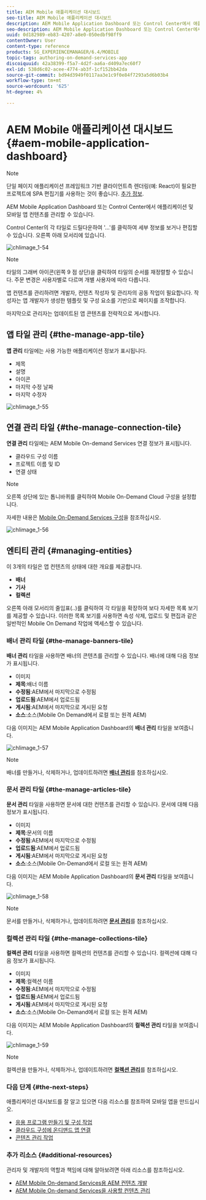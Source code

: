 ```yaml
---
title: AEM Mobile 애플리케이션 대시보드
seo-title: AEM Mobile 애플리케이션 대시보드
description: AEM Mobile Application Dashboard 또는 Control Center에서 애플리케이션 및 모바일 앱 컨텐츠를 관리할 수 있습니다. 자세한 내용은 이 페이지를 참조하십시오.
seo-description: AEM Mobile Application Dashboard 또는 Control Center에서 애플리케이션 및 모바일 앱 컨텐츠를 관리할 수 있습니다. 자세한 내용은 이 페이지를 참조하십시오.
uuid: 0d182989-eb83-4207-a8e0-050edbf98ff9
contentOwner: User
content-type: reference
products: SG_EXPERIENCEMANAGER/6.4/MOBILE
topic-tags: authoring-on-demand-services-app
discoiquuid: 42a38399-f5a7-4d2f-aa6a-d409a7ec60f7
exl-id: 538d6c02-acee-4774-ab3f-1cf152bb42da
source-git-commit: bd94d3949f0117aa3e1c9f0e84f7293a5d6b03b4
workflow-type: tm+mt
source-wordcount: '625'
ht-degree: 4%

---
```


# AEM Mobile 애플리케이션 대시보드 {#aem-mobile-application-dashboard}

>[!NOTE]
>
>단일 페이지 애플리케이션 프레임워크 기반 클라이언트측 렌더링(예: React)이 필요한 프로젝트에 SPA 편집기를 사용하는 것이 좋습니다. [추가 정보](/help/sites-developing/spa-overview.md).

AEM Mobile Application Dashboard 또는 Control Center에서 애플리케이션 및 모바일 앱 컨텐츠를 관리할 수 있습니다.

Control Center의 각 타일로 드릴다운하여 &#39;...&#39;를 클릭하여 세부 정보를 보거나 편집할 수 있습니다. 오른쪽 아래 모서리에 있습니다.

![chlimage_1-54](assets/chlimage_1-54.png)

>[!NOTE]
>
>타일의 그래버 아이콘(왼쪽 9 점 상단)을 클릭하여 타일의 순서를 재정렬할 수 있습니다. 주문 변경은 사용자별로 다르며 개별 사용자에 따라 다릅니다.

앱 컨텐츠를 관리하려면 개발자, 컨텐츠 작성자 및 관리자의 공동 작업이 필요합니다. 작성자는 앱 개발자가 생성한 템플릿 및 구성 요소를 기반으로 페이지를 조작합니다.

마지막으로 관리자는 업데이트된 앱 콘텐츠를 전략적으로 게시합니다.

## 앱 타일 관리 {#the-manage-app-tile}

**앱 관리** 타일에는 사용 가능한 애플리케이션 정보가 표시됩니다.

* 제목
* 설명
* 아이콘
* 마지막 수정 날짜
* 마지막 수정자

![chlimage_1-55](assets/chlimage_1-55.png)

## 연결 관리 타일 {#the-manage-connection-tile}

**연결 관리** 타일에는 AEM Mobile On-demand Services 연결 정보가 표시됩니다.

* 클라우드 구성 이름
* 프로젝트 이름 및 ID
* 연결 상태

>[!NOTE]
>
>오른쪽 상단에 있는 톱니바퀴를 클릭하여 Mobile On-Demand Cloud 구성을 설정합니다.
>
>자세한 내용은 [Mobile On-Demand Services 구성](/help/mobile/mobile-on-demand-associating-an-on-demand-app-to-cloud-configuration.md)을 참조하십시오.

![chlimage_1-56](assets/chlimage_1-56.png)

## 엔티티 관리 {#managing-entities}

이 3개의 타일은 앱 컨텐츠의 상태에 대한 개요를 제공합니다.

* **배너**
* **기사**
* **컬렉션**

오른쪽 아래 모서리의 줄임표(..)를 클릭하여 각 타일을 확장하여 보다 자세한 목록 보기를 제공할 수 있습니다. 이러한 목록 보기를 사용하면 속성 삭제, 업로드 및 편집과 같은 일반적인 Mobile On Demand 작업에 액세스할 수 있습니다.

### 배너 관리 타일 {#the-manage-banners-tile}

**배너 관리** 타일을 사용하면 배너의 콘텐츠를 관리할 수 있습니다. 배너에 대해 다음 정보가 표시됩니다.

* 이미지
* **제목**:배너 이름
* **수정됨**:AEM에서 마지막으로 수정됨
* **업로드됨**:AEM에서 업로드됨
* **게시됨**:AEM에서 마지막으로 게시된 요청
* **소스**:소스(Mobile On Demand에서 로컬 또는 원격 AEM)

다음 이미지는 AEM Mobile Application Dashboard의 **배너 관리** 타일을 보여줍니다.

![chlimage_1-57](assets/chlimage_1-57.png)

>[!NOTE]
>
>배너를 만들거나, 삭제하거나, 업데이트하려면 **[배너 관리](/help/mobile/mobile-on-demand-managing-banners.md)**&#x200B;를 참조하십시오.

### 문서 관리 타일 {#the-manage-articles-tile}

**문서 관리** 타일을 사용하면 문서에 대한 컨텐츠를 관리할 수 있습니다. 문서에 대해 다음 정보가 표시됩니다.

* 이미지
* **제목**:문서의 이름
* **수정됨**:AEM에서 마지막으로 수정됨
* **업로드됨**:AEM에서 업로드됨
* **게시됨**:AEM에서 마지막으로 게시된 요청
* **소스**:소스(Mobile On-Demand에서 로컬 또는 원격 AEM)

다음 이미지는 AEM Mobile Application Dashboard의 **문서 관리** 타일을 보여줍니다.

![chlimage_1-58](assets/chlimage_1-58.png)

>[!NOTE]
>
>문서를 만들거나, 삭제하거나, 업데이트하려면 [**문서 관리**](/help/mobile/mobile-on-demand-managing-articles.md)&#x200B;를 참조하십시오.

### 컬렉션 관리 타일 {#the-manage-collections-tile}

**컬렉션 관리** 타일을 사용하면 컬렉션의 컨텐츠를 관리할 수 있습니다. 컬렉션에 대해 다음 정보가 표시됩니다.

* 이미지
* **제목**:컬렉션 이름
* **수정됨**:AEM에서 마지막으로 수정됨
* **업로드됨**:AEM에서 업로드됨
* **게시됨**:AEM에서 마지막으로 게시된 요청
* **소스**:소스(Mobile On-Demand에서 로컬 또는 원격 AEM)

다음 이미지는 AEM Mobile Application Dashboard의 **컬렉션 관리** 타일을 보여줍니다.

![chlimage_1-59](assets/chlimage_1-59.png)

>[!NOTE]
>
>컬렉션을 만들거나, 삭제하거나, 업데이트하려면 **[컬렉션 관리](/help/mobile/mobile-on-demand-managing-collections.md)**&#x200B;를 참조하십시오.

### 다음 단계 {#the-next-steps}

애플리케이션 대시보드를 잘 알고 있으면 다음 리소스를 참조하여 모바일 앱을 만드십시오.

* [응용 프로그램 만들기 및 구성 작업](/help/mobile/mobile-apps-ondemand-application-create-configure-action.md)
* [클라우드 구성에 온디맨드 앱 연결](/help/mobile/mobile-on-demand-associating-an-on-demand-app-to-cloud-configuration.md)
* [콘텐츠 관리 작업](/help/mobile/mobile-apps-ondemand-manage-content-ondemand.md)

### 추가 리소스 {#additional-resources}

관리자 및 개발자의 역할과 책임에 대해 알아보려면 아래 리소스를 참조하십시오.

* [AEM Mobile On-demand Services용 AEM 컨텐츠 개발](/help/mobile/aem-mobile-on-demand.md)
* [AEM Mobile On-demand Services을 사용할 컨텐츠 관리](/help/mobile/aem-mobile.md)
